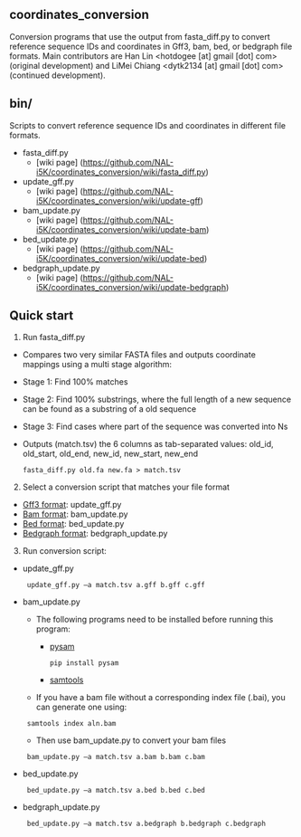 ## coordinates_conversion
Conversion programs that use the output from fasta_diff.py to convert reference sequence IDs and coordinates in Gff3, bam, bed, or bedgraph file formats. Main contributors are Han Lin <hotdogee [at] gmail [dot] com> (original development) and LiMei Chiang <dytk2134 [at] gmail [dot] com> (continued development).

## bin/
Scripts to convert reference sequence IDs and coordinates in different file formats.
* fasta_diff.py
    - [wiki page] (https://github.com/NAL-i5K/coordinates_conversion/wiki/fasta_diff.py)
* update_gff.py
    - [wiki page] (https://github.com/NAL-i5K/coordinates_conversion/wiki/update-gff)
* bam_update.py
    - [wiki page] (https://github.com/NAL-i5K/coordinates_conversion/wiki/update-bam)
* bed_update.py
    - [wiki page] (https://github.com/NAL-i5K/coordinates_conversion/wiki/update-bed)
* bedgraph_update.py
     - [wiki page] (https://github.com/NAL-i5K/coordinates_conversion/wiki/update-bedgraph)

## Quick start
1. Run fasta_diff.py    
  * Compares two very similar FASTA files and outputs coordinate mappings using a multi stage algorithm:  
  * Stage 1: Find 100% matches  
  * Stage 2: Find 100% substrings, where the full length of a new sequence can be found as a substring of a old sequence  
  * Stage 3: Find cases where part of the sequence was converted into Ns  
  * Outputs (match.tsv) the 6 columns as tab-separated values: old_id, old_start, old_end, new_id, new_start, new_end

    <code>fasta_diff.py old.fa new.fa > match.tsv</code>

2. Select a conversion script that matches your file format  
  * [Gff3 format](https://github.com/The-Sequence-Ontology/Specifications/blob/master/gff3.md): update_gff.py
  * [Bam format](http://samtools.github.io/hts-specs/SAMv1.pdf): bam_update.py
  * [Bed format](https://genome.ucsc.edu/FAQ/FAQformat#format1): bed_update.py
  * [Bedgraph format](https://genome.ucsc.edu/goldenpath/help/bedgraph.html): bedgraph_update.py
    
3. Run conversion script:
  * update_gff.py  

    <code> update_gff.py –a match.tsv a.gff b.gff c.gff </code>  

  * bam_update.py  
    * The following programs need to be installed before running this program:
      * [pysam](http://pysam.readthedocs.io/en/latest/index.html)

        <code>pip install pysam</code>

      * [samtools](http://samtools.sourceforge.net/)
    * If you have a bam file without a corresponding index file (.bai), you can generate one using:  

    <code> samtools index aln.bam </code>  
    * Then use bam_update.py to convert your bam files

    <code> bam_update.py –a match.tsv a.bam b.bam c.bam </code>  

  * bed_update.py  

    <code> bed_update.py –a match.tsv a.bed b.bed c.bed </code>  

  * bedgraph_update.py  

    <code> bed_update.py –a match.tsv a.bedgraph b.bedgraph c.bedgraph </code>  
